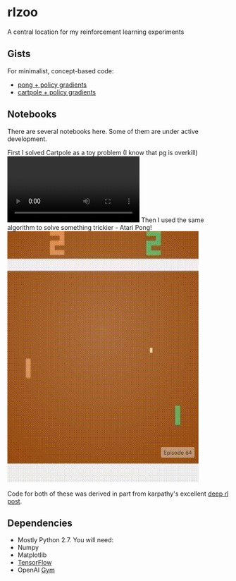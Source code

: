 # rlzoo
A central location for my reinforcement learning experiments

Gists
--------
For minimalist, concept-based code:
* [pong + policy gradients](https://gym.openai.com/evaluations/eval_qbonzReT72KkjMRBcziwQ)
* [cartpole + policy gradients](https://gym.openai.com/evaluations/eval_hpkg5wFHQ5WUjJnnea0wkw)

Notebooks
--------
There are several notebooks here. Some of them are under active development.

First I solved Cartpole as a toy problem (I know that pg is overkill)
![Cartpole gif](static/gym_cartpole.mov)
Then I used the same algorithm to solve something trickier - Atari Pong!
![Pong gif](static/gym_pong.gif)

Code for both of these was derived in part from karpathy's excellent [deep rl post](https://karpathy.github.io/2016/05/31/rl/).

Dependencies
--------
* Mostly Python 2.7. You will need:
 * Numpy
 * Matplotlib
 * [TensorFlow](https://www.tensorflow.org/versions/master/get_started/os_setup.html#pip_install)
 * OpenAI [Gym](https://gym.openai.com/)
